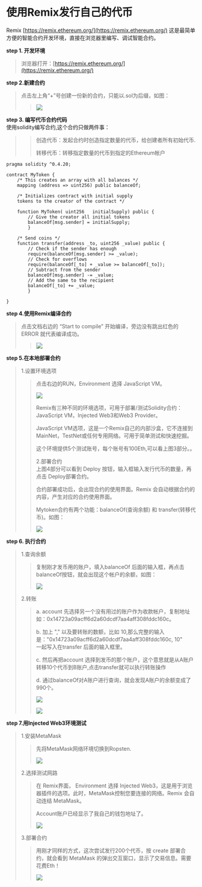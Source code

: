 # 使用Remix发行自己的代币

Remix [https://remix.ethereum.org/](https://remix.ethereum.org/) 这是最简单方便的智能合约开发环境，直接在浏览器里编写、调试智能合约。

**step 1. 开发环境**

> 浏览器打开：[https://remix.ethereum.org/](https://remix.ethereum.org/)

**step 2.新建合约**

> 点击左上角“+”号创建一份新的合约，只能以.sol为后缀，如图：
>
> > ![](../.gitbook/assets/选区_001.png)

**step 3. 编写代币合约代码**  
使用solidity编写合约,这个合约只做两件事：

> > 创造代币：发起合约时创造指定数量的代币，给创建者所有初始代币.
> >
> > 转移代币：转移指定数量的代币到指定的Ethereum帐户

```text
pragma solidity ^0.4.20;

contract MyToken {
    /* This creates an array with all balances */
    mapping (address => uint256) public balanceOf;

    /* Initializes contract with initial supply
    tokens to the creator of the contract */

    function MyToken( uint256   initialSupply) public {
        // Give the creator all initial tokens
        balanceOf[msg.sender] = initialSupply;
        }

    /* Send coins */
    function transfer(address _to, uint256 _value) public {
        // Check if the sender has enough
        require(balanceOf[msg.sender] >= _value);
        // Check for overflows
        require(balanceOf[_to] + _value >= balanceOf[_to]);
        // Subtract from the sender
        balanceOf[msg.sender] -= _value;
        // Add the same to the recipient
        balanceOf[_to] += _value;
        }

}
```

**step 4.使用Remix编译合约**

> 点击文档右边的 “Start to compile” 开始编译，旁边没有跳出红色的 ERROR 就代表编译成功。
>
> > ![](../.gitbook/assets/选区_002.png)

**step 5.在本地部署合约**

> 1.设置环境选项
>
> > 点击右边的RUN，Environment 选择 JavaScript VM。
> >
> > ![](../.gitbook/assets/选区_003.png)
> >
> > Remix有三种不同的环境选项，可用于部署/测试Solidity合约：JavaScript VM，Injected Web3和Web3 Provider。
> >
> > JavaScript VM选项，这是一个Remix自己的内部沙盒，它不连接到MainNet，TestNet或任何专用网络。可用于简单测试和快速挖掘。
> >
> > 这个环境提供5个测试账号，每个账号有100Eth,可以看上图3部分。。
> >
> > 2.部署合约  
> > 上图4部分可以看到 Deploy 按钮，输入框输入发行代币的数量，再点击 Deploy部署合约。
> >
> > 合约部署成功后，会出现合约的使用界面。Remix 会自动根据合约的内容，产生对应的合约使用界面。
> >
> > Mytoken合约有两个功能：balanceOf\(查询余额\) 和 transfer\(转移代币\)。如图：
> >
> > ![](../.gitbook/assets/选区_004.png)

**step 6. 执行合约**

> 1.查询余额
>
> > 复制刚才发币用的账户，填入balanceOf 后面的输入框，再点击balanceOf按钮，就会出现这个帐户的余额，如图：
> >
> > ![](../.gitbook/assets/选区_005.png)
>
> 2.转账
>
> > a. account 先选择另一个没有用过的账户作为收款帐户，复制地址如：0x14723a09acff6d2a60dcdf7aa4aff308fddc160c。
> >
> > b. 加上 "," 以及要转账的数额，比如 10,那么完整的输入是："0x14723a09acff6d2a60dcdf7aa4aff308fddc160c, 10"  
> > 一起写入在transfer 后面的输入框里。
> >
> > c. 然后再把account 选择到发币的那个账户，这个意思就是从A账户转移10个代币到B账户,点击transfer就可以执行转账操作
> >
> > d. 通过balanceOf对A账户进行查询，就会发现A账户的余额变成了990个。
> >
> > ![](../.gitbook/assets/选区_006.png)
> >
> > ![](../.gitbook/assets/选区_007.png)

**step 7.用Injected Web3环境测试**

> 1.安装MetaMask
>
> > 先将MetaMask网络环境切换到Ropsten.
> >
> > ![](../.gitbook/assets/009.png)
>
> 2.选择测试网路
>
> > 在 Remix界面， Environment 选择 Injected Web3，这是用于浏览器插件的选项。此时，MetaMask控制您要连接的网络。Remix 会自动连结 MetaMask。
> >
> > Account账户已经显示了我自己的钱包地址了。
> >
> > ![](../.gitbook/assets/选区_008.png)
>
> 3.部署合约
>
> > 用刚才同样的方式，这次尝试发行200个代币，按 create 部署合约，就会看到 MetaMask 的弹出交互窗口，显示了交易信息。需要花费Eth！
> >
> > ![](../.gitbook/assets/10.png)

